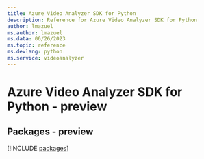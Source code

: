```yaml
---
title: Azure Video Analyzer SDK for Python
description: Reference for Azure Video Analyzer SDK for Python
author: lmazuel
ms.author: lmazuel
ms.data: 06/26/2023
ms.topic: reference
ms.devlang: python
ms.service: videoanalyzer
---
```

# Azure Video Analyzer SDK for Python - preview
## Packages - preview
[!INCLUDE [packages](video-analyzer-index.md)]